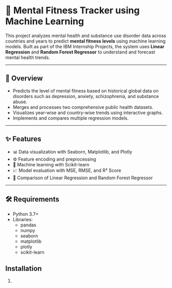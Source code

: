 # 🧠 Mental Fitness Tracker using Machine Learning

This project analyzes mental health and substance use disorder data across countries and years to predict **mental fitness levels** using machine learning models. Built as part of the IBM Internship Projects, the system uses **Linear Regression** and **Random Forest Regressor** to understand and forecast mental health trends.

---

## 📌 Overview

- Predicts the level of mental fitness based on historical global data on disorders such as depression, anxiety, schizophrenia, and substance abuse.
- Merges and processes two comprehensive public health datasets.
- Visualizes year-wise and country-wise trends using interactive graphs.
- Implements and compares multiple regression models.

---

## ✨ Features

- 📊 Data visualization with Seaborn, Matplotlib, and Plotly
- ⚙️ Feature encoding and preprocessing
- 🤖 Machine learning with Scikit-learn
- 📈 Model evaluation with MSE, RMSE, and R² Score
- 🔁 Comparison of Linear Regression and Random Forest Regressor

---

## 🛠️ Requirements

- Python 3.7+
- Libraries:
  - pandas
  - numpy
  - seaborn
  - matplotlib
  - plotly
  - scikit-learn

## Installation

1. 

